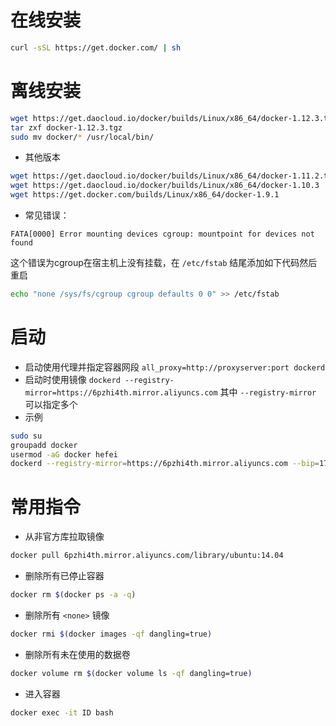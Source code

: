 # 在线安装

```bash
curl -sSL https://get.docker.com/ | sh
```

# 离线安装

```bash
wget https://get.daocloud.io/docker/builds/Linux/x86_64/docker-1.12.3.tgz
tar zxf docker-1.12.3.tgz
sudo mv docker/* /usr/local/bin/
```

* 其他版本

```bash
wget https://get.daocloud.io/docker/builds/Linux/x86_64/docker-1.11.2.tgz
wget https://get.daocloud.io/docker/builds/Linux/x86_64/docker-1.10.3
wget https://get.docker.com/builds/Linux/x86_64/docker-1.9.1
```

* 常见错误：

```
FATA[0000] Error mounting devices cgroup: mountpoint for devices not found
```

这个错误为cgroup在宿主机上没有挂载，在 `/etc/fstab` 结尾添加如下代码然后重启

```bash
echo "none /sys/fs/cgroup cgroup defaults 0 0" >> /etc/fstab
```

# 启动

* 启动使用代理并指定容器网段 `all_proxy=http://proxyserver:port dockerd`
* 启动时使用镜像 `dockerd --registry-mirror=https://6pzhi4th.mirror.aliyuncs.com` 其中 `--registry-mirror` 可以指定多个
* 示例

```bash
sudo su
groupadd docker
usermod -aG docker hefei
dockerd --registry-mirror=https://6pzhi4th.mirror.aliyuncs.com --bip=172.172.172.1/24 > /var/log/docker 2>&1 &
```

# 常用指令

- 从非官方库拉取镜像
```bash
docker pull 6pzhi4th.mirror.aliyuncs.com/library/ubuntu:14.04
```
- 删除所有已停止容器
```bash
docker rm $(docker ps -a -q)
```
- 删除所有 `<none>` 镜像 
```bash
docker rmi $(docker images -qf dangling=true)
```
- 删除所有未在使用的数据卷
```bash
docker volume rm $(docker volume ls -qf dangling=true)
```
- 进入容器 
```bash
docker exec -it ID bash
```

